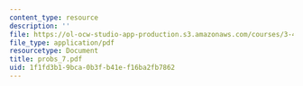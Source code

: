 ```yaml
---
content_type: resource
description: ''
file: https://ol-ocw-studio-app-production.s3.amazonaws.com/courses/3-45-magnetic-materials-spring-2004/1f1fd3b19bca0b3fb41ef16ba2fb7862_probs_7.pdf
file_type: application/pdf
resourcetype: Document
title: probs_7.pdf
uid: 1f1fd3b1-9bca-0b3f-b41e-f16ba2fb7862
---
```

